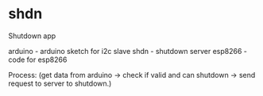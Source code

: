 # shdn
Shutdown app

arduino - arduino sketch for i2c slave
shdn - shutdown server
esp8266 - code for esp8266

Process:
(get data from arduino -> check if valid and can shutdown -> send request to server to shutdown.)

